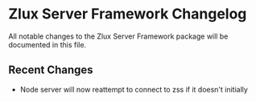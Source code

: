 # Zlux Server Framework Changelog

All notable changes to the Zlux Server Framework package will be documented in this file.

## Recent Changes

- Node server will now reattempt to connect to zss if it doesn't initially

